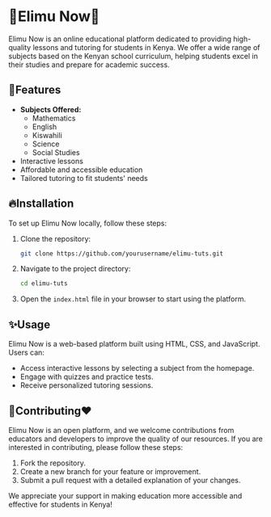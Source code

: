 # 🧾Elimu Now🚀

Elimu Now is an online educational platform dedicated to providing high-quality lessons and tutoring for students in Kenya. We offer a wide range of subjects based on the Kenyan school curriculum, helping students excel in their studies and prepare for academic success.

## 🔗Features

- **Subjects Offered:**
  - Mathematics
  - English
  - Kiswahili
  - Science
  - Social Studies
- Interactive lessons
- Affordable and accessible education
- Tailored tutoring to fit students' needs

## 🔥Installation

To set up Elimu Now locally, follow these steps:

1. Clone the repository:
   ```sh
   git clone https://github.com/yourusername/elimu-tuts.git
   ```
2. Navigate to the project directory:
   ```sh
   cd elimu-tuts
   ```
3. Open the `index.html` file in your browser to start using the platform.

## ✨Usage

Elimu Now is a web-based platform built using HTML, CSS, and JavaScript. Users can:

- Access interactive lessons by selecting a subject from the homepage.
- Engage with quizzes and practice tests.
- Receive personalized tutoring sessions.

## 🤗Contributing❤

Elimu Now is an open platform, and we welcome contributions from educators and developers to improve the quality of our resources. If you are interested in contributing, please follow these steps:

1. Fork the repository.
2. Create a new branch for your feature or improvement.
3. Submit a pull request with a detailed explanation of your changes.

We appreciate your support in making education more accessible and effective for students in Kenya!


